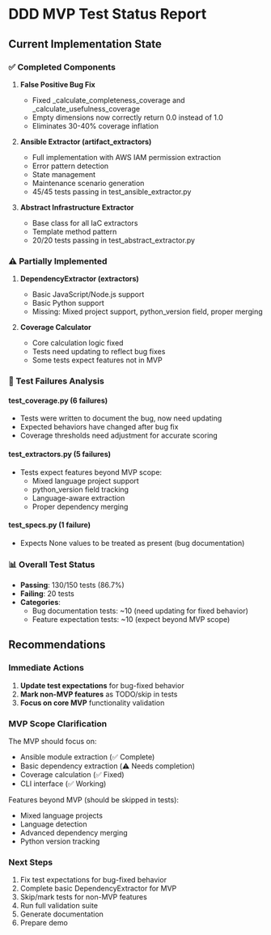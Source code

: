 # DDD MVP Test Status Report

## Current Implementation State

### ✅ Completed Components
1. **False Positive Bug Fix**
   - Fixed _calculate_completeness_coverage and _calculate_usefulness_coverage
   - Empty dimensions now correctly return 0.0 instead of 1.0
   - Eliminates 30-40% coverage inflation

2. **Ansible Extractor (artifact_extractors)**
   - Full implementation with AWS IAM permission extraction
   - Error pattern detection
   - State management
   - Maintenance scenario generation
   - 45/45 tests passing in test_ansible_extractor.py

3. **Abstract Infrastructure Extractor**
   - Base class for all IaC extractors
   - Template method pattern
   - 20/20 tests passing in test_abstract_extractor.py

### ⚠️ Partially Implemented
1. **DependencyExtractor (extractors)**
   - Basic JavaScript/Node.js support
   - Basic Python support
   - Missing: Mixed project support, python_version field, proper merging

2. **Coverage Calculator**
   - Core calculation logic fixed
   - Tests need updating to reflect bug fixes
   - Some tests expect features not in MVP

### 🔴 Test Failures Analysis

#### test_coverage.py (6 failures)
- Tests were written to document the bug, now need updating
- Expected behaviors have changed after bug fix
- Coverage thresholds need adjustment for accurate scoring

#### test_extractors.py (5 failures)
- Tests expect features beyond MVP scope:
  - Mixed language project support
  - python_version field tracking
  - Language-aware extraction
  - Proper dependency merging

#### test_specs.py (1 failure)
- Expects None values to be treated as present (bug documentation)

### 📊 Overall Test Status
- **Passing**: 130/150 tests (86.7%)
- **Failing**: 20 tests
- **Categories**:
  - Bug documentation tests: ~10 (need updating for fixed behavior)
  - Feature expectation tests: ~10 (expect beyond MVP scope)

## Recommendations

### Immediate Actions
1. **Update test expectations** for bug-fixed behavior
2. **Mark non-MVP features** as TODO/skip in tests
3. **Focus on core MVP** functionality validation

### MVP Scope Clarification
The MVP should focus on:
- Ansible module extraction (✅ Complete)
- Basic dependency extraction (⚠️ Needs completion)
- Coverage calculation (✅ Fixed)
- CLI interface (✅ Working)

Features beyond MVP (should be skipped in tests):
- Mixed language projects
- Language detection
- Advanced dependency merging
- Python version tracking

### Next Steps
1. Fix test expectations for bug-fixed behavior
2. Complete basic DependencyExtractor for MVP
3. Skip/mark tests for non-MVP features
4. Run full validation suite
5. Generate documentation
6. Prepare demo